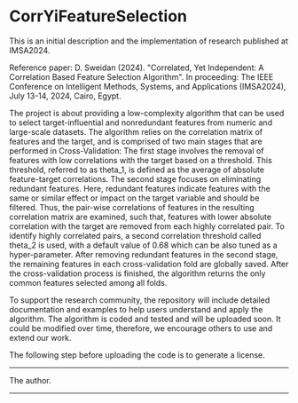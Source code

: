 # CorrYiFeatureSelection

This is an initial description and the implementation of research published at IMSA2024.

Reference paper: 
D. Sweidan (2024). "Correlated, Yet Independent: A Correlation Based Feature Selection Algorithm". 
In proceeding: The IEEE Conference on Intelligent Methods, Systems, and Applications (IMSA2024), July 13-14, 2024, Cairo, Egypt.

The project is about providing a low-complexity algorithm that can be used to select target-influential and nonredundant features from numeric and large-scale datasets.
The algorithm relies on the correlation matrix of features and the target, and is comprised of two main stages that are performed in Cross-Validation:
The first stage involves the removal of features with low correlations with the target based on a threshold. This threshold, referred to as theta_1, is defined as the average of absolute feature-target correlations.
The second stage focuses on eliminating redundant features. Here, redundant features indicate features with the same or similar effect or impact on the target variable and should be filtered. 
Thus, the pair-wise correlations of features in the resulting correlation matrix are examined, such that, features with lower absolute correlation with the target are removed from each highly correlated pair.
To identify highly correlated pairs, a second correlation threshold called theta_2 is used, with a default value of 0.68 which can be also tuned as a hyper-parameter. 
After removing redundant features in the second stage, the remaining features in each cross-validation fold are globally saved.
After the cross-validation process is finished, the algorithm returns the only common features selected among all folds. 

To support the research community, the repository will include detailed documentation and examples to help users understand and apply the algorithm. 
The algorithm is coded and tested and will be uploaded soon. It could be modified over time, therefore, we encourage others to use and extend our work.

The following step before uploading the code is to generate a license.

***********************
The author.
***********************
